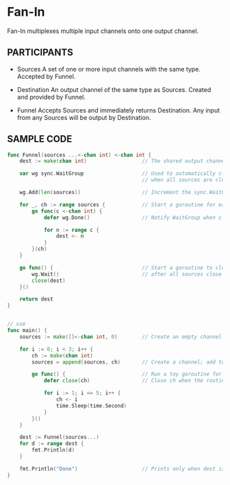 # Fan-In
Fan-In multiplexes multiple input channels onto one output channel.

## PARTICIPANTS
+ Sources
A set of one or more input channels with the same type. Accepted by Funnel.

+ Destination
An output channel of the same type as Sources. Created and provided by Funnel.

+ Funnel
Accepts Sources and immediately returns Destination. Any input from any Sources will be output by Destination.


## SAMPLE CODE
```go
func Funnel(sources ...<-chan int) <-chan int {
    dest := make(chan int)                  // The shared output channel

    var wg sync.WaitGroup                   // Used to automatically close dest
                                            // when all sources are closed

    wg.Add(len(sources))                    // Increment the sync.WaitGroup

    for _, ch := range sources {            // Start a goroutine for each source
        go func(c <-chan int) {
            defer wg.Done()                 // Notify WaitGroup when c closes

            for n := range c {
                dest <- n
            }
        }(ch)
    }

    go func() {                             // Start a goroutine to close dest
        wg.Wait()                           // after all sources close
        close(dest)
    }()

    return dest
}


// use
func main() {
    sources := make([]<-chan int, 0)        // Create an empty channel slice

    for i := 0; i < 3; i++ {
        ch := make(chan int)
        sources = append(sources, ch)       // Create a channel; add to sources

        go func() {                         // Run a toy goroutine for each
            defer close(ch)                 // Close ch when the routine ends

            for i := 1; i <= 5; i++ {
                ch <- i
                time.Sleep(time.Second)
            }
        }()
    }

    dest := Funnel(sources...)
    for d := range dest {
        fmt.Println(d)
    }

    fmt.Println("Done")                     // Prints only when dest is closed
}

```
